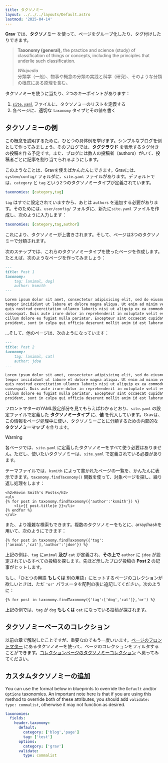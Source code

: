 ```yaml
---
title: タクソノミー
layout: ../../../layouts/Default.astro
lastmod: '2025-04-14'
---
```

**Grav** では、**タクソノミー** を使って、ページをグループ化したり、タグ付けしたりできます。

> **Taxonomy (general),** the practice and science (study) of classification of things or concepts, including the principles that underlie such classification.  
>
> <cite>Wikipedia</cite>  
> 分類学（一般）、物事や概念の分類の実践と科学（研究）、そのような分類の根底にある原理を含む。

タクソノミーを使うに当たり、2つのキーポイントがあります：

1. [`site.yaml`](../../01.basics/05.grav-configuration) ファイルに、タクソノミーのリストを定義する
2. 各ページに、適切な `taxonomy` タイプとその値を書く

<h2 id="taxonomy-example">タクソノミーの例</h2>

この概念を説明するために、ひとつの具体例を挙げます。シンプルなブログを例として作ってみましょう。そのブログでは、**タグクラウド** を表示するタグ付きの投稿を作る予定です。また、ブログには数人の投稿者（authors）がいて、投稿者ごとに記事を割り当てられるようにします。

このようなことは、Gravを使えばかんたんにできます。Gravには、`system/config/` フォルダに、`site.yaml` ファイルがあります。デフォルトでは、`category` と `tag` という2つのタクソノミータイプが定義されています。

```yaml
taxonomies: [category,tag]
```

`tag` はすでに設定されていますから、あとは `authors` を追加する必要があります。そのためには、`user/config/` フォルダに、新たに`site.yaml` ファイルを作成し、次のように入力します：

```yaml
taxonomies: [category,tag,author]
```

これにより、タクソノミーが上書きされます。そして、ページは3つのタクソノミーで分類されます。

次のステップでは、これらのタクソノミータイプを使ったページを作成します。たとえば、次のようなページを作ってみましょう：

```markdown
---
title: Post 1
taxonomy:
    tag: [animal, dog]
    author: ksmith
---

Lorem ipsum dolor sit amet, consectetur adipisicing elit, sed do eiusmod
tempor incididunt ut labore et dolore magna aliqua. Ut enim ad minim veniam,
quis nostrud exercitation ullamco laboris nisi ut aliquip ex ea commodo
consequat. Duis aute irure dolor in reprehenderit in voluptate velit esse
cillum dolore eu fugiat nulla pariatur. Excepteur sint occaecat cupidatat non
proident, sunt in culpa qui officia deserunt mollit anim id est laborum.
```

...そして、他のページは、次のようになっています：

```markdown
---
title: Post 2
taxonomy:
    tag: [animal, cat]
    author: jdoe
---

Lorem ipsum dolor sit amet, consectetur adipisicing elit, sed do eiusmod
tempor incididunt ut labore et dolore magna aliqua. Ut enim ad minim veniam,
quis nostrud exercitation ullamco laboris nisi ut aliquip ex ea commodo
consequat. Duis aute irure dolor in reprehenderit in voluptate velit esse
cillum dolore eu fugiat nulla pariatur. Excepteur sint occaecat cupidatat non
proident, sunt in culpa qui officia deserunt mollit anim id est laborum.
```

フロントマターのYAML設定部分を見てもらえばわかるとおり、`site.yaml` の設定ファイルで定義した **タクソノミータイプ** に、**値** を代入しています。Gravは、この情報をページ処理中に使い、タクソノミーごとに分類するための内部的な **タクソノミーマップ** を作ります。

> [!Warning]  
> 各ページでは、`site.yaml` に定義したタクソノミーをすべて使う必要はありません。ただし、使いたいタクソノミーは、`site.yaml` で定義されている必要があります。

テーマファイルでは、`ksmith` によって書かれたページの一覧を、かんたんに表示できます。`taxonomy.findTaxonomy()` 関数を使って、対象ページを探し、繰り返し処理をします：

```twig
<h2>Kevin Smith's Posts</h2>
<ul>
{% for post in taxonomy.findTaxonomy({'author':'ksmith'}) %}
    <li>{{ post.title|e }}</li>
{% endfor %}
</ul>
```

また、より複雑な検索もできます。複数のタクソノミーをもとに、array/hashを用いて、次のようにできます：

```twig
{% for post in taxonomy.findTaxonomy({'tag':['animal','cat'],'author':'jdoe'}) %}
```

上記の例は、`tag` に`animal` **及び** `cat` が定義され、**その上で** `author` に `jdoe` が設定されているすべての投稿を探します。先ほど示したブログ投稿の **Post 2** の記事がヒットします。

もし、「ひとつの用語 **もしくは** 別の用語」にヒットするページのコレクションが欲しいときは、ただ `'or'` パラメータを配列の後に追記してください。次のように：

```twig
{% for post in taxonomy.findTaxonomy({'tag':['dog','cat']},'or') %}
```

上記の例では、`tag` が `dog` **もしくは** `cat` になっている投稿が探されます。


<h2 id="taxonomy-based-collections">タクソノミーベースのコレクション</h2>

以前の章で解説したことですが、重要なのでもう一度いいます。[ページのフロントマター](../02.headers) にあるタクソノミーを使って、ページのコレクションをフィルタすることができます。[コレクションページのタクソノミーコレクション](../03.collections/#taxonomy-collections) へ戻ってみてください。

<h2 id="adding-custom-taxonomy-values-in-default-and-options">カスタムタクソノミーの追加</h2>

You can use the format below in blueprints to override the `Default` and/or `Options` taxonomies. An important note here is that if you are using this method to override both of these attributes, you should add `validate: type: commalist`, otherwise it may not function as desired.

```yaml
taxonomies:
  fields:
    header.taxonomy:
      default:
        category: ['blog','page']
        tag: ['test']
      options:
        category: ['grav']
      validate:
        type: commalist
```

